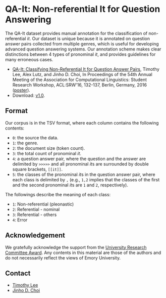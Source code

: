 # QA-It: Non-referential It for Question Answering

The QA-It dataset provides manual annotation for the classification of non-referential *it*.
Our dataset is unique because it is annotated on question answer pairs collected from multiple genres, which is useful for developing advanced question answering systems. Our annotation scheme makes clear distinctions between 4 types of pronominal *it*, and provides guidelines for many erroneous cases.

* [QA-It: Classifying Non-Referential It for Question Answer Pairs](http://aclweb.org/anthology/P/P16/P16-3020.pdf), Timothy Lee, Alex Lutz, and Jinho D. Choi, In Proceedings of the 54th Annual Meeting of the Association for Computational Linguistics: Student Research Workshop, ACL:SRW'16, 132-137, Berlin, Germany, 2016 ([poster](https://www.slideshare.net/jchoi7s/classifying-nonreferential-it-for-question-answer-pairs)).
* Download: [v1.0](qa-it-v1.0.tsv).

## Format

Our corpus is in the TSV format, where each column contains the following contents:

* `0`: the source the data.
* `1`: the genre.
* `2`: the document size (token count).
* `3`: the total count of pronominal *it*.
* `4`: a question answer pair, where the question and the answer are delimited by `>>>>>` and all pronominal *it*s are surrounded by double square brackets, `[[it]]`.
* `5`: the classes of the pronominal *it*s in the question answer pair, where each class is delimited by `,` (e.g., `1,2` implies that the classes of the first and the second pronominal *it*s are `1` and `2`, respectively).

The followings describe the meaning of each class:

* `1`: Non-referential (pleonastic)
* `2`: Referential - nominal
* `3`: Referential - others
* `4`: Error

## Acknowledgement

We gratefully acknowledge the support from the [University Research Committee Award](http://www.urc.emory.edu/grants/urc). Any contents in this material are those of the authors and do not necessarily reflect the views of Emory University.

## Contact

* [Timothy Lee](https://github.com/tlee54)
* [Jinho D. Choi](https://github.com/jdchoi77)
